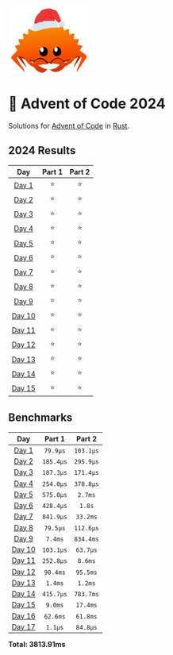 <img src="./.assets/christmas_ferris.png" width="164">

# 🎄 Advent of Code 2024

Solutions for [Advent of Code](https://adventofcode.com/) in [Rust](https://www.rust-lang.org/).

<!--- advent_readme_stars table --->
## 2024 Results

| Day | Part 1 | Part 2 |
| :---: | :---: | :---: |
| [Day 1](https://adventofcode.com/2024/day/1) | ⭐ | ⭐ |
| [Day 2](https://adventofcode.com/2024/day/2) | ⭐ | ⭐ |
| [Day 3](https://adventofcode.com/2024/day/3) | ⭐ | ⭐ |
| [Day 4](https://adventofcode.com/2024/day/4) | ⭐ | ⭐ |
| [Day 5](https://adventofcode.com/2024/day/5) | ⭐ | ⭐ |
| [Day 6](https://adventofcode.com/2024/day/6) | ⭐ | ⭐ |
| [Day 7](https://adventofcode.com/2024/day/7) | ⭐ | ⭐ |
| [Day 8](https://adventofcode.com/2024/day/8) | ⭐ | ⭐ |
| [Day 9](https://adventofcode.com/2024/day/9) | ⭐ | ⭐ |
| [Day 10](https://adventofcode.com/2024/day/10) | ⭐ | ⭐ |
| [Day 11](https://adventofcode.com/2024/day/11) | ⭐ | ⭐ |
| [Day 12](https://adventofcode.com/2024/day/12) | ⭐ | ⭐ |
| [Day 13](https://adventofcode.com/2024/day/13) | ⭐ | ⭐ |
| [Day 14](https://adventofcode.com/2024/day/14) | ⭐ | ⭐ |
| [Day 15](https://adventofcode.com/2024/day/15) | ⭐ | ⭐ |
<!--- advent_readme_stars table --->

<!--- benchmarking table --->
## Benchmarks

| Day | Part 1 | Part 2 |
| :---: | :---: | :---:  |
| [Day 1](./src/bin/01.rs) | `79.9µs` | `103.1µs` |
| [Day 2](./src/bin/02.rs) | `185.4µs` | `295.9µs` |
| [Day 3](./src/bin/03.rs) | `187.3µs` | `171.4µs` |
| [Day 4](./src/bin/04.rs) | `254.0µs` | `378.8µs` |
| [Day 5](./src/bin/05.rs) | `575.0µs` | `2.7ms` |
| [Day 6](./src/bin/06.rs) | `428.4µs` | `1.8s` |
| [Day 7](./src/bin/07.rs) | `841.9µs` | `33.2ms` |
| [Day 8](./src/bin/08.rs) | `79.5µs` | `112.6µs` |
| [Day 9](./src/bin/09.rs) | `7.4ms` | `834.4ms` |
| [Day 10](./src/bin/10.rs) | `103.1µs` | `63.7µs` |
| [Day 11](./src/bin/11.rs) | `252.8µs` | `8.6ms` |
| [Day 12](./src/bin/12.rs) | `90.4ms` | `95.5ms` |
| [Day 13](./src/bin/13.rs) | `1.4ms` | `1.2ms` |
| [Day 14](./src/bin/14.rs) | `415.7µs` | `783.7ms` |
| [Day 15](./src/bin/15.rs) | `9.0ms` | `17.4ms` |
| [Day 16](./src/bin/16.rs) | `62.6ms` | `61.8ms` |
| [Day 17](./src/bin/17.rs) | `1.1µs` | `84.8µs` |

**Total: 3813.91ms**
<!--- benchmarking table --->
